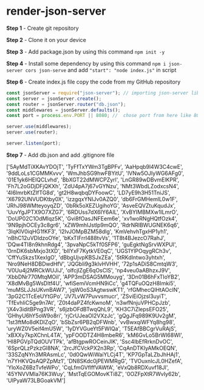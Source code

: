 # render-json-server

**Step 1** -   Create git repository

**Step 2** - Clone it on your device

**Step 3** - Add package.json by using this command `npm init -y`

**Step 4** - Install some dependency by using this command `npm i json-server cors json-serve` and add ` "start": "node index.js" ` in script 

**Step 6** - Create index.js file copy the code from my GitHub repository

```javaScript
const jsonServer = require("json-server"); // importing json-server library
const server = jsonServer.create();
const router = jsonServer.router("db.json");
const middlewares = jsonServer.defaults();
const port = process.env.PORT || 8080; //  chose port from here like 8080, 3001

server.use(middlewares);
server.use(router);

server.listen(port);

```

**Step 7** - Add db.json and add .gitignore file




['5AyMdTiXKAvYDOjT', 'TyFfTxYWm3TgBPFv', 'AaHpqb9l4W3C4cwE', '9ddLoLs1CGMMKvvv', 'WmJhbSG9hwFBYitU', 'lVNw5OJIyWG6AFg0', '01E1yk6HEIQCLvhd', 'BbXGT22dMWCPZyrl', 'LnGR89wDBvmElKPR', 'Fh7L2oGDjDFjQKXh', 'ZdU4pA7j67vGYNzu', 'NMt3WbdLZodxcsN4', '4I6lmrbKtZIfTG8d', 'gt2H8wqbqDYFoowC', 'LD7yE9h3H51TniJS', 'X6792UNVUDKtby0X', 'izzgqxYNIJv0AZQ0', 'db6FrGMHemlL0w1F', 'JRhJ98WMteyoyqZD', '0bRk5oXEZUgihoYG', 'AsveEQVZtuKqudJx', 'UuvYgJPTX9O7XZG7', '6RDUss7dX6IY6AIL', 'XvBYIMBMXw1lLmrO', 'DoUP02C1OdMIqz5K', 'Gvi8fOasJNFEem6e', 'xv1woRNgHQtfOzk4', '9N9pjhOCEy3c8gr6', 'xZW9mhIJstlp9mQO', 'RdrNRlBWUGNEK6q6', '3IqKlV0iqHG1fKF3', 'l2IvJOMpBZM58dlg', 'KmVehvhTgxHP1yh1', 'nBhC12uVDldzoOYe', 'bKxTIFrrI488tvVs', '1T8t4BJezcO7RahJ', 'DQw4TI8n9khnRdg4', '3pvaNpC5kTf0SFP6', 'guEgktNgSrvWXPUl', '0rnDK6sbMxjo3tXD', 'bIIYxF7KytkVE0qC', 'UGS1YlPOqygRCh3v', 'CffYuSkzs1XexIgO', 'dBbgUjvpKBSJxZEa', '5tRKdIntwo3yhtxh', 'Nro9NeH8DBDwdHfV', 'JQGbIi9g3klvHVHH', '72p1sADiS8CmtqW3', 'V0Uu4j2MRCkWUJiJ', 'olfcjIZgE6qOsClS', 'np4veu0aABhzxJ9V', 'XbbDNr770MtqMOiI', 'APP3mDSAG5MMouyg', '3Dn01B6hFxTIoYB2', 'X8dMvBg5WsDltf4U', 'wfiSemiVcmHN9iCc', 'g4TQFuOQzH8Imki5', 'muMSLJJsUKvnBAW7', 'jqW0oS3AgtwswKT1', 'rfGMhecQlHtAOcIN', '3pG2C1TcEeUYtGPo', 'JV7LvW7Puvvsmucr', 'ZSviEiOjzsl3uyiT', 'TfEvhIiC5ge9n7At', 'Z0t4daPZ4fcKwnoM', 'n3wfNnjuVPHCpJzb', 'jX4v3iditBPng3VR', 's6jzbOFdBTwqQhL9', 'KH3C7iZlepsEFO25', 'GHhyU6hY5oW9o8ri', 'rjCrUJeaOI2VXzJc', 'gQgJFq989K9Uv2gM', '1st3ftMo8dKDIZqO', 'bSbZsr6PB2qDFWnb', 'vvBwxqiWFYq8hg98', 'uryWZ0V5eif4mU5W', '1yDYVGueYt5FWIQa', 'T5EAfBBCgrVuRAjS', 'xBXXy7kpXChnL4TA', 'ypFOODTZ4H8mbeR6', 'kM6GvLo5BrWI68WI', 'HI8PGVpTQdOUVTPk', 'afBtgpwROCeinJlK', 'Ssc4IbEfRrknDvOC', '6SprQLzPzkzGl8NA', '2rcJfCVckPX2n3Rp', 'CqAnDTKIyAMkOEQN', '33SZqNYn3MRAsmLc', '0d0QwWiWaiYLCj4T', 'KP7GpTaLZbJhHAj1', 'n7YHKVQsAQPZpMz1', 'DN8SKdc0jPEWMRgG', 'TVOuxnlcJL0HZefA', 'YloXoZ6BzTvfeWPo', 'CqLfmGVflffVAWfA', 'eVxQb8RDXuvf18Jl', '45YNVVMIa76K3Wuy', 'MstTqEGOMovKTi8Z', '0OZFpXtR7WvIy62b', 'UlPyaW73LBGoakVM']
